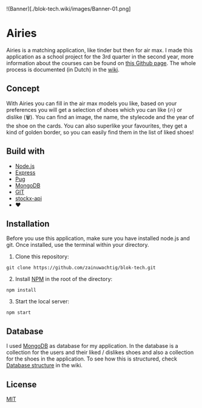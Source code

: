 !(Banner)[./blok-tech.wiki/images/Banner-01.png]

# Airies

Airies is a matching application, like tinder but then for air max. I made this application as a school project for the 3rd quarter in the second year, more information about the courses can be found on [this Github page](https://github.com/cmda-bt). The whole process is documented (in Dutch) in the [wiki](https://github.com/zainuwachtig/blok-tech/wiki).

## Concept

With Airies you can fill in the air max models you like, based on your preferences you will get a selection of shoes which you can like (🔥) or dislike (🗑). You can find an image, the name, the stylecode and the year of the shoe on the cards. You can also superlike your favourites, they get a kind of golden border, so you can easily find them in the list of liked shoes!

## Build with

- [Node.js](https://nodejs.org/en/)
- [Express](https://expressjs.com/)
- [Pug](https://pugjs.org/api/getting-started.html)
- [MongoDB](https://www.mongodb.com/)
- [GIT](https://git-scm.com/)
- [stockx-api](https://www.npmjs.com/package/stockx-api)
- :heart:

## Installation

Before you use this application, make sure you have installed node.js and git. Once installed, use the terminal within your directory.

1. Clone this repository:

```
git clone https://github.com/zainuwachtig/blok-tech.git
```

2. Install [NPM](https://www.npmjs.com/get-npm) in the root of the directory:

```
npm install
```

3. Start the local server:

```
npm start
```

## Database

I used [MongoDB](https://docs.mongodb.com/manual/introduction/) as database for my application. In the database is a collection for the users and their liked / dislikes shoes and also a collection for the shoes in the application. To see how this is structured, check [Database structure](https://github.com/zainuwachtig/blok-tech/wiki/database) in the wiki.

## License

[MIT](https://github.com/zainuwachtig/blok-tech/blob/master/LICENSE)
